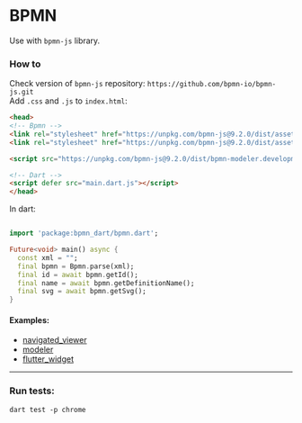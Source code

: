 # BPMN
Use with `bpmn-js` library.

### How to

Check version of `bpmn-js` repository: `https://github.com/bpmn-io/bpmn-js.git`
<br>Add `.css` and `.js` to `index.html`:

```html
<head>
<!-- Bpmn -->
<link rel="stylesheet" href="https://unpkg.com/bpmn-js@9.2.0/dist/assets/diagram-js.css">
<link rel="stylesheet" href="https://unpkg.com/bpmn-js@9.2.0/dist/assets/bpmn-font/css/bpmn.css">

<script src="https://unpkg.com/bpmn-js@9.2.0/dist/bpmn-modeler.development.js"></script>

<!-- Dart -->
<script defer src="main.dart.js"></script>
</head>

```
In dart:
```dart

import 'package:bpmn_dart/bpmn.dart';

Future<void> main() async {
  const xml = "";
  final bpmn = Bpmn.parse(xml);
  final id = await bpmn.getId();
  final name = await bpmn.getDefinitionName();
  final svg = await bpmn.getSvg();
}

```

#### Examples:
 - [navigated_viewer](/example/navigated_viewer/)
 - [modeler](/example/modeler/)
 - [flutter_widget](/example/flutter_widget/)


---

### Run tests:
`dart test -p chrome`